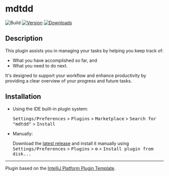 # mdtdd

![Build](https://github.com/gon2gon2/mdtdd/workflows/Build/badge.svg)
[![Version](https://img.shields.io/jetbrains/plugin/v/23930-mdtdd.svg)](https://plugins.jetbrains.com/plugin/23930-mdtdd)
[![Downloads](https://img.shields.io/jetbrains/plugin/d/23930-mdtdd.svg)](https://plugins.jetbrains.com/plugin/23930-mdtdd)

## Description

<!-- Plugin description -->
This plugin assists you in managing your tasks by helping you keep track of:

- What you have accomplished so far, and
- What you need to do next.

It's designed to support your workflow and enhance productivity by providing a clear overview of your progress and
future tasks.
<!-- Plugin description end -->

## Installation

- Using the IDE built-in plugin system:

  <kbd>Settings/Preferences</kbd> > <kbd>Plugins</kbd> > <kbd>Marketplace</kbd> > <kbd>Search for "mdtdd"</kbd> >
  <kbd>Install</kbd>

- Manually:

  Download the [latest release](https://github.com/gon2gon2/mdtdd/releases/latest) and install it manually using
  <kbd>Settings/Preferences</kbd> > <kbd>Plugins</kbd> > <kbd>⚙️</kbd> > <kbd>Install plugin from disk...</kbd>

---
Plugin based on the [IntelliJ Platform Plugin Template][template].

[template]: https://github.com/JetBrains/intellij-platform-plugin-template

[docs:plugin-description]: https://plugins.jetbrains.com/docs/intellij/plugin-user-experience.html#plugin-description-and-presentation
